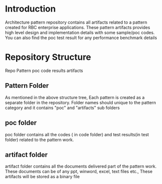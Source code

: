 # Introduction

Architecture pattern repository contains all artifacts related to a pattern created for RBC enterprise applications. These pattern artifacts provides high level design and implementation details with some sample/poc codes. You can also find the poc test result for any performance benchmark details


# Repository Structure

Repo
  Pattern
    poc
      code
      results
     artifacts
                
Pattern Folder
--------------
As mentioned in the above structure tree, Each pattern is created as a separate folder in the repository. Folder names should unique to the pattern category and it contains "poc" and "artifacts" sub folders

poc folder
----------
poc folder contains all the codes ( in code folder) and test results(in test folder) related to the pattern work.

artifact folder
--------------
artifact folder contains all the documents delivered part of the pattern work. These documents can be of any ppt, winword, excel, text files etc., These artifacts will be stored as a binary file

